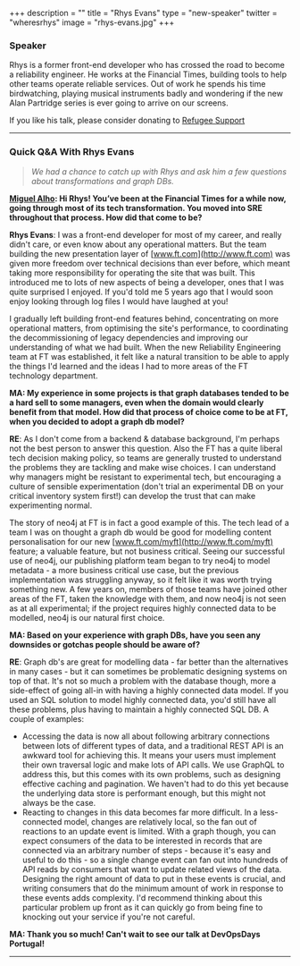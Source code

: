 +++
description = ""
title = "Rhys Evans"
type = "new-speaker"
twitter = "wheresrhys"
image = "rhys-evans.jpg"
+++
### Speaker

Rhys is a former front-end developer who has crossed the road to become a reliability engineer. He works at the Financial Times, building tools to help other teams operate reliable services. Out of work he spends his time birdwatching, playing musical instruments badly and wondering if the new Alan Partridge series is ever going to arrive on our screens.

If you like his talk, please consider donating to [Refugee Support](https://www.refugeesupport.eu/)

*** 

### Quick Q&A With Rhys Evans

> *We had a chance to catch up with Rhys and ask him a few questions about transformations and graph DBs.*

**[Miguel Alho](/events/2019-portugal/contact/): Hi Rhys! You’ve been at the Financial Times for a while now, going through most of its tech transformation. You moved into SRE throughout that process. How did that come to be?**

**Rhys Evans**: I was a front-end developer for most of my career, and really didn't care, or even know about any operational matters. But the team building the new presentation layer of [www.ft.com](http://www.ft.com) was given more freedom over technical decisions than ever before, which meant taking more responsibility for operating the site that was built. This introduced me to lots of new aspects of being a developer, ones that I was quite surprised I enjoyed. If you'd told me 5 years ago that I would soon enjoy looking through log files I would have laughed at you!

I gradually left building front-end features behind, concentrating on more operational matters, from optimising the site's performance, to coordinating the decommissioning of legacy dependencies and improving our understanding of what we had built. When the new Reliability Engineering team at FT was established, it felt like a natural transition to be able to apply the things I'd learned and the ideas I had to more areas of the FT technology department.

**MA: My experience in some projects is that graph databases tended to be a hard sell to some managers, even when the domain would clearly benefit from that model. How did that process of choice come to be at FT, when you decided to adopt a graph db model?**

**RE**: As I don't come from a backend & database background, I'm perhaps not the best person to answer this question. Also the FT has a quite liberal tech decision making policy, so teams are generally trusted to understand the problems they are tackling and make wise choices. I can understand why managers might be resistant to experimental tech, but encouraging a culture of sensible experimentation (don't trial an experimental DB on your critical inventory system first!) can develop the trust that can make experimenting normal.

The story of neo4j at FT is in fact a good example of this. The tech lead of a team I was on thought a graph db would be good for modelling content personalisation for our new [www.ft.com/myft](http://www.ft.com/myft) feature; a valuable feature, but not business critical. Seeing our successful use of neo4j, our publishing platform team began to try neo4j to model metadata - a more business critical use case, but the previous implementation was struggling anyway, so it felt like it was worth trying something new. A few years on, members of those teams have joined other areas of the FT, taken the knowledge with them, and now neo4j is not seen as at all experimental; if the project requires highly connected data to be modelled, neo4j is our natural first choice.

**MA: Based on your experience with graph DBs, have you seen any downsides or gotchas people should be aware of?**

**RE**: Graph db's are great for modelling data - far better than the alternatives in many cases - but it can sometimes be problematic designing systems on top of that. It's not so much a problem with the database though, more a side-effect of going all-in with having a highly connected data model. If you used an SQL solution to model highly connected data, you'd still have all these problems, plus having to maintain a highly connected SQL DB. A couple of examples:

- Accessing the data is now all about following arbitrary connections between lots of different types of data, and a traditional REST API is an awkward tool for achieving this. It means your users must implement their own traversal logic and make lots of API calls. We use GraphQL to address this, but this comes with its own problems, such as designing effective caching and pagination. We haven't had to do this yet because the underlying data store is performant enough, but this might not always be the case.
- Reacting to changes in this data becomes far more difficult. In a less-connected model, changes are relatively local, so the fan out of reactions to an update event is limited. With a graph though, you can expect consumers of the data to be interested in records that are connected via an arbitrary number of steps - because it's easy and useful to do this - so a single change event can fan out into hundreds of API reads by consumers that want to update related views of the data. Designing the right amount of data to put in these events is crucial, and writing consumers that do the minimum amount of work in response to these events adds complexity. I'd recommend thinking about this particular problem up front as it can quickly go from being fine to knocking out your service if you're not careful.

**MA: Thank you so much! Can't wait to see our talk at DevOpsDays Portugal!**

***